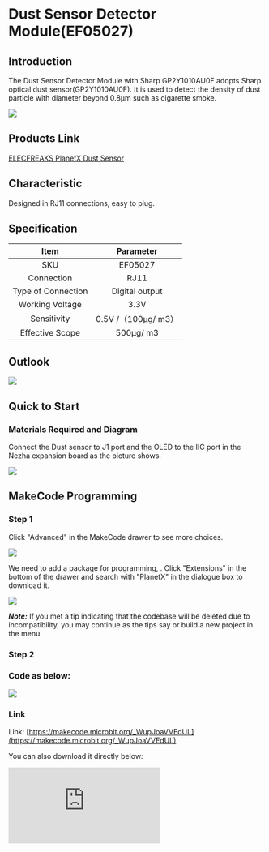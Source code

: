 # Dust Sensor Detector Module(EF05027)

## Introduction

The Dust Sensor Detector Module with Sharp GP2Y1010AU0F adopts Sharp optical dust sensor(GP2Y1010AU0F). It is used to detect the density of dust particle with diameter beyond 0.8μm such as cigarette smoke.

![](https://wiki-media-ef.oss-cn-hongkong.aliyuncs.com//images/05027_01.png)


## Products Link

[ELECFREAKS PlanetX Dust Sensor](https://shop.elecfreaks.com/products/elecfreaks-planetx-dust-sensor?_pos=1&_sid=5b094802e&_ss=r)

## Characteristic


 Designed in RJ11 connections, easy to plug.

## Specification


Item | Parameter
:-: | :-:
SKU|EF05027
Connection|RJ11
Type of Connection|Digital output
Working Voltage|3.3V
Sensitivity|0.5V /（100μg/ m3）
Effective Scope|500μg/ m3


## Outlook



![](https://wiki-media-ef.oss-cn-hongkong.aliyuncs.com//images/05027_02.png)

## Quick to Start


### Materials Required and Diagram

 Connect the Dust sensor to J1 port and the OLED to the IIC port in the Nezha expansion board as the picture shows.


![](https://wiki-media-ef.oss-cn-hongkong.aliyuncs.com//images/05027_03.png)

## MakeCode Programming


### Step 1

Click "Advanced" in the MakeCode drawer to see more choices.

![](https://wiki-media-ef.oss-cn-hongkong.aliyuncs.com//images/05001_04.png)

We need to add a package for programming, . Click "Extensions" in the bottom of the drawer and search with "PlanetX" in the dialogue box to download it.

![](https://wiki-media-ef.oss-cn-hongkong.aliyuncs.com//images/05001_05.png)

***Note:*** If you met a tip indicating that the codebase will be deleted due to incompatibility, you may continue as the tips say or build a new project in the menu.

### Step 2

### Code as below:

![](https://wiki-media-ef.oss-cn-hongkong.aliyuncs.com//images/05027_06.png)


### Link
Link: [https://makecode.microbit.org/_WupJoaVVEdUL](https://makecode.microbit.org/_WupJoaVVEdUL)

You can also download it directly below:


<div
    style={{
        position: 'relative',
        paddingBottom: '60%',
        overflow: 'hidden',
    }}
>
    <iframe
        src="https://makecode.microbit.org/_WupJoaVVEdUL"
        frameborder="0"
        sandbox="allow-popups allow-forms allow-scripts allow-same-origin"
        style={{
            position: 'absolute',
            width: '100%',
            height: '100%',
        }}
    />
</div>


### Result
 The value detected by the Dust Sensor displays on the OLED screen.

## Python Programming


### Step 1

Download the package and unzip it: [PlanetX_MicroPython](https://github.com/lionyhw/PlanetX_MicroPython/archive/master.zip)

Go to  [Python editor](https://python.microbit.org/v/2.0)

![](https://wiki-media-ef.oss-cn-hongkong.aliyuncs.com//images/05001_07.png)

We need to add enum.py and dust.py for programming. Click "Load/Save" and then click "Show Files (1)" to see more choices, click "Add file" to add enum.py and dust.py from the unzipped package of PlanetX_MicroPython.

![](https://wiki-media-ef.oss-cn-hongkong.aliyuncs.com//images/05001_08.png)
![](https://wiki-media-ef.oss-cn-hongkong.aliyuncs.com//images/05001_09.png)
![](https://wiki-media-ef.oss-cn-hongkong.aliyuncs.com//images/05027_10.png)

### Step 2

### Reference

```
from microbit import *
from enum import *
from dust import *

dis = DUST(J1)
while True:
    display.scroll(dis.get_dust())
    sleep(500)
```


### Result
 The value detected by the Dust Sensor displays on the micro:bit.

## Relevant File


## Technique File
